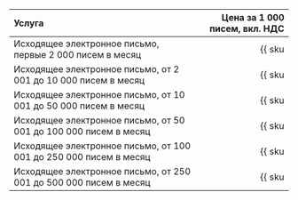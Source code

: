 |                          Услуга                                   | Цена за 1 000 писем, вкл. НДС |
|:------------------------------------------------------------------|------------------------------:|
| Исходящее электронное письмо, первые 2 000 писем в месяц          | {{ sku|RUB|postbox.email.count.v1|string }}                 |
| Исходящее электронное письмо, от 2 001 до 10 000 писем в месяц    | {{ sku|RUB|postbox.email.count.v1|pricingRate.2|string }}   |
| Исходящее электронное письмо, от 10 001 до 50 000 писем в месяц   | {{ sku|RUB|postbox.email.count.v1|pricingRate.10|string }}  |
| Исходящее электронное письмо, от 50 001 до 100 000 писем в месяц  | {{ sku|RUB|postbox.email.count.v1|pricingRate.50|string }}  |
| Исходящее электронное письмо, от 100 001 до 250 000 писем в месяц | {{ sku|RUB|postbox.email.count.v1|pricingRate.100|string }} |
| Исходящее электронное письмо, от 250 001 до 500 000 писем в месяц | {{ sku|RUB|postbox.email.count.v1|pricingRate.250|string }} |